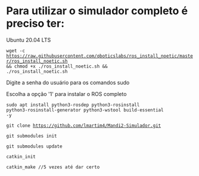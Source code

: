 
# Para utilizar o simulador completo é preciso ter:

Ubuntu 20.04 LTS

<code>wget -c https://raw.githubusercontent.com/qboticslabs/ros_install_noetic/master/ros_install_noetic.sh && chmod +x ./ros_install_noetic.sh && ./ros_install_noetic.sh</code>

Digite a senha do usuário para os comandos sudo

Escolha a opção '1' para instalar o ROS completo

<code>sudo apt install python3-rosdep python3-rosinstall python3-rosinstall-generator python3-wstool build-essential -y</code>

<code>git clone https://github.com/lmartim4/Mandi2-Simulador.git</code>

<code>git submodules init</code>

<code>git submodules update</code>

<code>catkin_init</code>

<code>catkin_make //5 vezes até dar certo</code>

